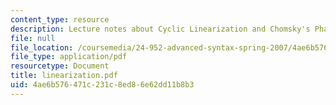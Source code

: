 ```yaml
---
content_type: resource
description: Lecture notes about Cyclic Linearization and Chomsky's Phases.
file: null
file_location: /coursemedia/24-952-advanced-syntax-spring-2007/4ae6b576471c231c8ed86e62dd11b8b3_linearization.pdf
file_type: application/pdf
resourcetype: Document
title: linearization.pdf
uid: 4ae6b576-471c-231c-8ed8-6e62dd11b8b3
---
```

